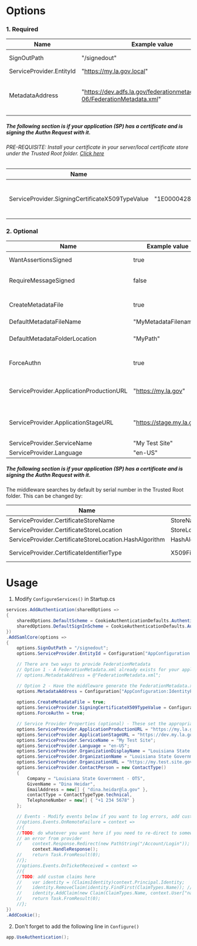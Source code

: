 # Options

### 1. Required

| Name                      | Example value                                                                 | Datatype          |    Description    |
| -------------             |-------------                                                                  | -----             |    -----         |
| SignOutPath               | "/signedout"                                                                  | string            | The endpoint for the IDP to perform its signout action |
| ServiceProvider.EntityId  | "https://my.la.gov.local"                                                     | string            | The Relying Party Identifier
| MetadataAddress           | "https://dev.adfs.la.gov/federationmetadata/2007-06/FederationMetadata.xml"  | string            | The IDP FederationMetadata. This can be either a URL or a file at the root of your project e.g '@"FederationMetadata.xml"'



##### The following section is if your application (SP) has a certificate and is signing the Authn Request with it.

###### PRE-REQUISITE: Install your certificate in your server/local certificate store under the Trusted Root folder. [Click here](https://blogs.technet.microsoft.com/sbs/2008/05/08/installing-a-self-signed-certificate-as-a-trusted-root-ca-in-windows-vista)
| Name                                                  | Example value                                     | Datatype          |    Description    |
| -------------                                         |-------------                                      | -----             |    -----          |
| ServiceProvider.SigningCertificateX509TypeValue       | "1E0000428DD2559EBA25D96B8600000000428D"          | string            | The SP certificate serial number value       |


 
### 2. Optional

| Name                      | Example value                                                                 | Datatype          |    Description    |
| -------------             |-------------                                                                  | -----             |    -----         |
| WantAssertionsSigned | true | boolean | Require the IDP to sign assertions. The default is 'false' |
| RequireMessageSigned | false | boolean | Require the IDP to sign assertions. The default is 'false'. This must be set as well on IDP side. |  
| CreateMetadataFile              | true                                                                 | boolean           | Have the middleware create the metadata file for you. The default is false.|
| DefaultMetadataFileName  | "MyMetadataFilename"                                                  | string            | the default is "Metadata"
| DefaultMetadataFolderLocation           | "MyPath" | string            | the default is "wwwroot" so it can be accessible via "https://[host name]/MyMetadataFilename.xml".
| ForceAuthn| true| boolean| if you are requiring users to enter credentials into the IDP every time. Default is set to true
| ServiceProvider.ApplicationProductionURL |"https://my.la.gov" | string | this will create a production signin endpoint on the IDP side. This will be used when deployed to your production site
| ServiceProvider.ApplicationStageURL |"https://stage.my.la.gov" | string | this will create a stage signin endpoint on the IDP side. This will be used when deployed to your production site
| ServiceProvider.ServiceName |"My Test Site" | string | 
| ServiceProvider.Language | "en-US" | string |


##### The following section is if your application (SP) has a certificate and is signing the Authn Request with it.

The middleware searches by default by serial number in the Trusted Root folder. This can be changed by:

| Name                                                      | Example value                 | Datatype          |    Description    |
| -------------                                             |-------------                  | -----             |    -----          |
| ServiceProvider.CertificateStoreName                      | StoreName.Root                | enum              | Store name        |
| ServiceProvider.CertificateStoreLocation                  | StoreLocation.LocalMachine    | enum              | Store location    |
| ServiceProvider.CertificateStoreLocation.HashAlgorithm    | HashAlgorithmName.SHA256     | enum               |  Hash Algorithm Name |
| ServiceProvider.CertificateIdentifierType                 |X509FindType.FindBySerialNumber| enum | the default is 'X509FindType.FindBySerialNumber'.
   


# Usage

1. Modify `ConfigureServices()` in Startup.cs
```cs
services.AddAuthentication(sharedOptions =>
{
    sharedOptions.DefaultScheme = CookieAuthenticationDefaults.AuthenticationScheme;
    sharedOptions.DefaultSignInScheme = CookieAuthenticationDefaults.AuthenticationScheme;
})
.AddSamlCore(options =>
{   
    options.SignOutPath = "/signedout";
    options.ServiceProvider.EntityId = Configuration["AppConfiguration:ServiceProvider:EntityId"];

    // There are two ways to provide FederationMetadata
    // Option 1 - A FederationMetadata.xml already exists for your application
    // options.MetadataAddress = @"FederationMetadata.xml";

    // Option 2 - Have the middleware generate the FederationMetadata.xml file for you
    options.MetadataAddress = Configuration["AppConfiguration:IdentityProvider:MetadataAddress"];
   
    options.CreateMetadataFile = true; 
    options.ServiceProvider.SigningCertificateX509TypeValue = Configuration["AppConfiguration:ServiceProvider:CertificateSerialNumber"]; //your certifcate serial number (default type which can be chnaged by ) that is in your certficate store
    options.ForceAuthn = true;

    // Service Provider Properties (optional) - These set the appropriate tags in the metadata.xml file
    options.ServiceProvider.ApplicationProductionURL = "https://my.la.gov"; // this will create a production signin endpoint on the Idp side. This will be used when deployed to your production site
    options.ServiceProvider.ApplicationStageURL = "https://dev.my.la.gov"; //this will create a stage signin endpoint on the Idp side. This will be used when deployed to your stage site
    options.ServiceProvider.ServiceName = "My Test Site";
    options.ServiceProvider.Language = "en-US";
    options.ServiceProvider.OrganizationDisplayName = "Louisiana State Government";
    options.ServiceProvider.OrganizationName = "Louisiana State Government";
    options.ServiceProvider.OrganizationURL = "https://my.test.site.gov";
    options.ServiceProvider.ContactPerson = new ContactType()
    {
        Company = "Louisiana State Government - OTS",
        GivenName = "Dina Heidar",
        EmailAddress = new[] { "dina.heidar@la.gov" },
        contactType = ContactTypeType.technical,
        TelephoneNumber = new[] { "+1 234 5678" }
    };

    // Events - Modify events below if you want to log errors, add custom claims, etc.
    //options.Events.OnRemoteFailure = context =>
    //{
    //TODO: do whatever you want here if you need to re-direct to somewhere if there 
    // an error from provider
    //    context.Response.Redirect(new PathString("/Account/Login"));
          context.HandleResponse();
    //    return Task.FromResult(0);
    //};              
    //options.Events.OnTicketReceived = context =>
    //{  
    //TODO: add custom claims here
    //    var identity = (ClaimsIdentity)context.Principal.Identity;
    //    identity.RemoveClaim(identity.FindFirst(ClaimTypes.Name)); //remove the screen name to add full name
    //    identity.AddClaim(new Claim(ClaimTypes.Name, context.User["name"].ToString()));
    //    return Task.FromResult(0);
    //};               
})
.AddCookie();
```

2. Don't forget to add the following line in `Configure()`

```cs
app.UseAuthentication();
```